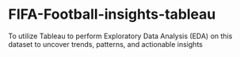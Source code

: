 # FIFA-Football-insights-tableau
To utilize Tableau to perform Exploratory Data Analysis (EDA) on this dataset to uncover trends, patterns, and actionable insights
